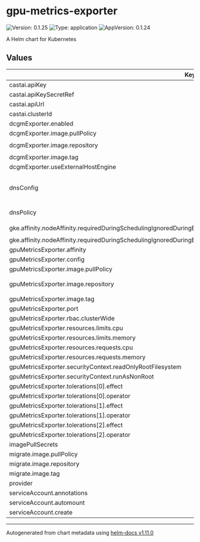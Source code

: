 # gpu-metrics-exporter

![Version: 0.1.25](https://img.shields.io/badge/Version-0.1.25-informational?style=flat-square) ![Type: application](https://img.shields.io/badge/Type-application-informational?style=flat-square) ![AppVersion: 0.1.24](https://img.shields.io/badge/AppVersion-0.1.24-informational?style=flat-square)

A Helm chart for Kubernetes

## Values

| Key | Type | Default | Description |
|-----|------|---------|-------------|
| castai.apiKey | string | `""` |  |
| castai.apiKeySecretRef | string | `""` |  |
| castai.apiUrl | string | `""` |  |
| castai.clusterId | string | `""` |  |
| dcgmExporter.enabled | bool | `true` |  |
| dcgmExporter.image.pullPolicy | string | `"IfNotPresent"` |  |
| dcgmExporter.image.repository | string | `"nvcr.io/nvidia/k8s/dcgm-exporter"` |  |
| dcgmExporter.image.tag | string | `"3.3.7-3.5.0-ubuntu22.04"` |  |
| dcgmExporter.useExternalHostEngine | bool | `false` |  |
| dnsConfig | object | `{}` | DNS configuration for the pod ref: https://kubernetes.io/docs/concepts/services-networking/dns-pod-service/#pod-dns-config |
| dnsPolicy | string | `""` | DNS Policy Override - Needed when using custom CNI's |
| gke.affinity.nodeAffinity.requiredDuringSchedulingIgnoredDuringExecution.nodeSelectorTerms[0].matchExpressions[0].key | string | `"cloud.google.com/gke-accelerator"` |  |
| gke.affinity.nodeAffinity.requiredDuringSchedulingIgnoredDuringExecution.nodeSelectorTerms[0].matchExpressions[0].operator | string | `"Exists"` |  |
| gpuMetricsExporter.affinity | string | `nil` |  |
| gpuMetricsExporter.config | object | `{}` |  |
| gpuMetricsExporter.image.pullPolicy | string | `"IfNotPresent"` |  |
| gpuMetricsExporter.image.repository | string | `"ghcr.io/castai/gpu-metrics-exporter/gpu-metrics-exporter"` |  |
| gpuMetricsExporter.image.tag | string | `""` |  |
| gpuMetricsExporter.port | int | `6061` |  |
| gpuMetricsExporter.rbac.clusterWide | bool | `true` |  |
| gpuMetricsExporter.resources.limits.cpu | string | `"100m"` |  |
| gpuMetricsExporter.resources.limits.memory | string | `"128Mi"` |  |
| gpuMetricsExporter.resources.requests.cpu | string | `"100m"` |  |
| gpuMetricsExporter.resources.requests.memory | string | `"128Mi"` |  |
| gpuMetricsExporter.securityContext.readOnlyRootFilesystem | bool | `true` |  |
| gpuMetricsExporter.securityContext.runAsNonRoot | bool | `true` |  |
| gpuMetricsExporter.tolerations[0].effect | string | `"NoExecute"` |  |
| gpuMetricsExporter.tolerations[0].operator | string | `"Exists"` |  |
| gpuMetricsExporter.tolerations[1].effect | string | `"NoSchedule"` |  |
| gpuMetricsExporter.tolerations[1].operator | string | `"Exists"` |  |
| gpuMetricsExporter.tolerations[2].effect | string | `"PreferNoSchedule"` |  |
| gpuMetricsExporter.tolerations[2].operator | string | `"Exists"` |  |
| imagePullSecrets | list | `[]` |  |
| migrate.image.pullPolicy | string | `"IfNotPresent"` |  |
| migrate.image.repository | string | `"alpine/k8s"` |  |
| migrate.image.tag | string | `"1.31.0"` |  |
| provider | string | `""` |  |
| serviceAccount.annotations | object | `{}` |  |
| serviceAccount.automount | bool | `true` |  |
| serviceAccount.create | bool | `true` |  |

----------------------------------------------
Autogenerated from chart metadata using [helm-docs v1.11.0](https://github.com/norwoodj/helm-docs/releases/v1.11.0)
